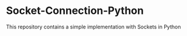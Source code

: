 # Socket-Connection-Python

This repository contains a simple implementation with Sockets in Python
